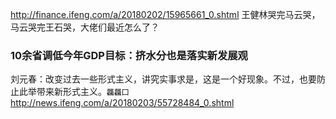 
http://finance.ifeng.com/a/20180202/15965661_0.shtml
王健林哭完马云哭，马云哭完王石哭，大佬们最近怎么了？
### 10余省调低今年GDP目标：挤水分也是落实新发展观
刘元春：改变过去一些形式主义，讲究实事求是，这是一个好现象。不过，也要防止此举带来新形式主义。`龘龘囗`
http://news.ifeng.com/a/20180203/55728484_0.shtml
